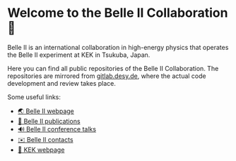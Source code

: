 # Welcome to the Belle II Collaboration 🗾

Belle II is an international collaboration in high-energy physics that operates the Belle II experiment at KEK in Tsukuba, Japan.

Here you can find all public repositories of the Belle II Collaboration. The repositories are mirrored from [gitlab.desy.de](https://gitlab.desy.de/belle2), where the actual code development and review takes place.

Some useful links:

* [🌏 Belle II webpage](https://www.belle2.org)
* [📃 Belle II publications](https://www.belle2.org/research/physics/publications)
* [🔊 Belle II conference talks](https://www.belle2.org/research/talks/)
* [✉️ Belle II contacts](https://www.belle2.org/contact/)
* [🔬 KEK webpage](https://www.kek.jp/en/)